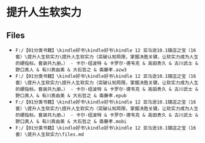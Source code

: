 # 提升人生软实力

## Files

- `F:/【01分类书籍】\kindle好书\kindle好书\kindle 12 亚马逊10.1镇店之宝（16套）\提升人生软实力\提升人生软实力（突破认知局限，掌握决胜关键，让软实力成为人生的硬指标。套装共九册。） - 卡尔·纽波特 & 卡罗尔·德韦克 & 高田贵久 & 古川武士 & 野口真人 & 有川真由美 & 大石哲之 & 斋藤孝.azw3`
- `F:/【01分类书籍】\kindle好书\kindle好书\kindle 12 亚马逊10.1镇店之宝（16套）\提升人生软实力\提升人生软实力（突破认知局限，掌握决胜关键，让软实力成为人生的硬指标。套装共九册。） - 卡尔·纽波特 & 卡罗尔·德韦克 & 高田贵久 & 古川武士 & 野口真人 & 有川真由美 & 大石哲之 & 斋藤孝.epub`
- `F:/【01分类书籍】\kindle好书\kindle好书\kindle 12 亚马逊10.1镇店之宝（16套）\提升人生软实力\提升人生软实力（突破认知局限，掌握决胜关键，让软实力成为人生的硬指标。套装共九册。） - 卡尔·纽波特 & 卡罗尔·德韦克 & 高田贵久 & 古川武士 & 野口真人 & 有川真由美 & 大石哲之 & 斋藤孝.mobi`
- `F:/【01分类书籍】\kindle好书\kindle好书\kindle 12 亚马逊10.1镇店之宝（16套）\提升人生软实力\files.md`
